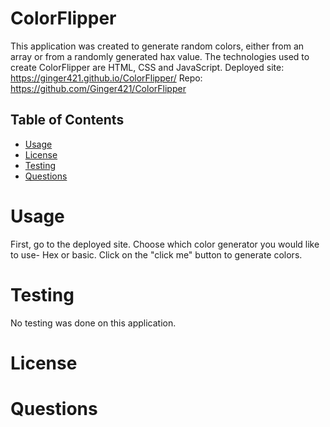 # ColorFlipper

This application was created to generate random colors, either from an array or from a randomly generated hax value. The technologies used to create ColorFlipper are HTML, CSS and JavaScript.
Deployed site: https://ginger421.github.io/ColorFlipper/
Repo: https://github.com/Ginger421/ColorFlipper 

## Table of Contents
* [Usage](#usage)
* [License](#)
* [Testing](#testing)
* [Questions](#questions)


# Usage
First, go to the deployed site. Choose which color generator you would like to use- Hex or basic. Click on the "click me" button to generate colors.

# Testing
No testing was done on this application.

# License

# Questions
